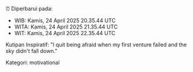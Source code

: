 ⏰ Diperbarui pada:
- WIB: Kamis, 24 April 2025 20.35.44 UTC
- WITA: Kamis, 24 April 2025 21.35.44 UTC
- WIT: Kamis, 24 April 2025 22.35.44 UTC

Kutipan Inspiratif:
"I quit being afraid when my first venture failed and the sky didn't fall down."


Kategori: motivational

